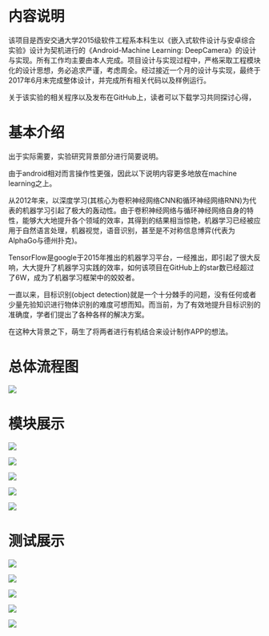 # 内容说明

该项目是西安交通大学2015级软件工程系本科生以《嵌入式软件设计与安卓综合实验》设计为契机进行的《Android-Machine Learning: DeepCamera》的设计与实现。所有工作均主要由本人完成。项目设计与实现过程中，严格采取工程模块化的设计思想，务必追求严谨，考虑周全。经过接近一个月的设计与实现，最终于2017年6月末完成整体设计，并完成所有相关代码以及样例运行。

关于该实验的相关程序以及发布在GitHub上，读者可以下载学习共同探讨心得，

# 基本介绍

出于实际需要，实验研究背景部分进行简要说明。

由于android相对而言操作性更强，因此以下说明内容更多地放在machine learning之上。

从2012年来，以深度学习(其核心为卷积神经网络CNN和循环神经网络RNN)为代表的机器学习引起了极大的轰动性。由于卷积神经网络与循环神经网络自身的特性，能够大大地提升各个领域的效率，其得到的结果相当惊艳，机器学习已经被应用于自然语言处理，机器视觉，语音识别，甚至是不对称信息博弈(代表为AlphaGo与德州扑克)。

TensorFlow是google于2015年推出的机器学习平台，一经推出，即引起了很大反响，大大提升了机器学习实践的效率，如何该项目在GitHub上的star数已经超过了6W，成为了机器学习框架中的姣姣者。

一直以来，目标识别(object detection)就是一个十分棘手的问题，没有任何或者少量先验知识进行物体识别的难度可想而知。而当前，为了有效地提升目标识别的准确度，学者们提出了各种各样的解决方案。

在这种大背景之下，萌生了将两者进行有机结合来设计制作APP的想法。

# 总体流程图
![](./DeepCamerathesis/img/outline.png)

# 模块展示
![](./DeepCamerathesis/img/欢迎界面.png)

![](./DeepCamerathesis/img/主界面.png)  

![](./DeepCamerathesis/img/PersonalInfo.png)  

![](./DeepCamerathesis/img/个人简历界面.png)

![](./DeepCamerathesis/img/个人简历界面.png)
# 测试展示
![](./DeepCamerathesis/img/test1.png)

![](./DeepCamerathesis/img/test2.png)

![](./DeepCamerathesis/img/test3.png)

![](./DeepCamerathesis/img/test4.png)

![](./DeepCamerathesis/img/test5.png)
